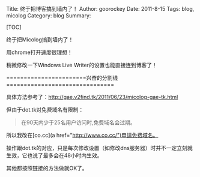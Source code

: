 Title: 终于把博客搞到墙内了！
Author: goorockey
Date: 2011-8-15
Tags: blog, micolog
Category: blog
Summary: 


[TOC]

终于把Micolog搞到墙内了！

用chrome打开速度很理想！

稍微修改一下Windows Live Writer的设置也能直接连到博客了！

=======================兴奋的分割线===============================

具体方法参考了：<http://gae.v2find.tk/2011/06/23/micolog-gae-tk.html>

但由于dot.tk对免费域名有限制：

> 在90天内少于25名用户访问时,免费域名会过期。

所以我改在[co.cc](a href="http://www.co.cc/")申请免费域名。

操作跟dot.tk的对应，只是每次修改设置（如修改dns服务器）时并不一定立刻就生效，它也说了最多会在48小时内生效。

其他都按照链接的方法做就OK了。